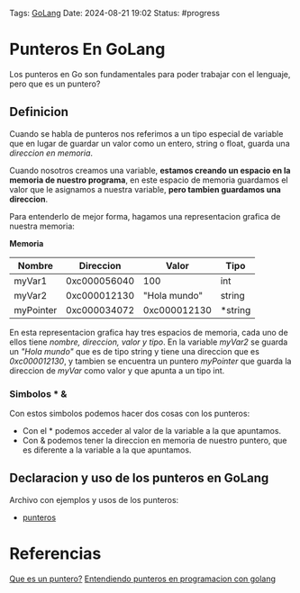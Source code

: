 Tags: [GoLang](../Indexes/GoLang.md) 
Date: 2024-08-21 19:02
Status: #progress 
# Punteros En GoLang
Los punteros en Go son fundamentales para poder trabajar con el lenguaje, pero que es un puntero?

## Definicion
Cuando se habla de punteros nos referimos a un tipo especial de variable que en lugar de guardar un valor como un entero, string o float, guarda una *direccion en memoria*.

Cuando nosotros creamos una variable, __estamos creando un espacio en la memoria de nuestro programa__, en este espacio de memoria guardamos el valor que le asignamos a nuestra variable, __pero tambien guardamos una direccion__.

Para entenderlo de mejor forma, hagamos una representacion grafica de nuestra memoria:

__Memoria__

| Nombre     | Direccion    | Valor        | Tipo       |
| ---------- | ------------ | ------------ | ---------- |
| myVar1<br> | 0xc000056040 | 100          | int        |
| myVar2     | 0xc000012130 | "Hola mundo" | string<br> |
| myPointer  | 0xc000034072 | 0xc000012130 | *string    |

En esta representacion grafica hay tres espacios de memoria, cada uno de ellos tiene *nombre, direccion, valor y tipo*. En la variable *myVar2* se guarda un *"Hola mundo"* que es de tipo string y tiene una direccion que es *0xc000012130*, y tambien se encuentra un puntero *myPointer* que guarda la direccion de *myVar* como valor y que apunta a un tipo int.

### Simbolos * &
Con estos simbolos podemos hacer dos cosas con los punteros:
- Con el * podemos acceder al valor de la variable a la que apuntamos.
- Con & podemos tener la direccion en memoria de nuestro puntero, que es diferente a la variable a la que apuntamos.


## Declaracion y uso de los punteros en GoLang
Archivo con ejemplos y usos de los punteros:
- [punteros](../Code/punteros/punteros.go)

# Referencias
[Que es un puntero?](https://lenguajedeprogramacion.com/programacion-c/que-es-un-puntero-usos/)
[Entendiendo punteros en programacion con golang](https://www.youtube.com/watch?v=gvjON1S0drk)
